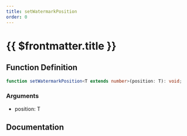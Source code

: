 ```yaml
---
title: setWatermarkPosition
order: 0
---
```


# {{ $frontmatter.title }}

## Function Definition

```ts
function setWatermarkPosition<T extends number>(position: T): void;
```

### Arguments

* position: T

## Documentation

<!--@include: ./parts/setWatermarkPosition.md-->
